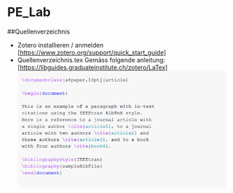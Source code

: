 # PE_Lab
##Quellenverzeichnis
- Zotero installieren / anmelden [https://www.zotero.org/support/quick_start_guide]
- Quellenverzeichnis.tex
Gemäss folgende anleitung: [https://libguides.graduateinstitute.ch/zotero/LaTex]
![example pic](./exampleCitation.png)
